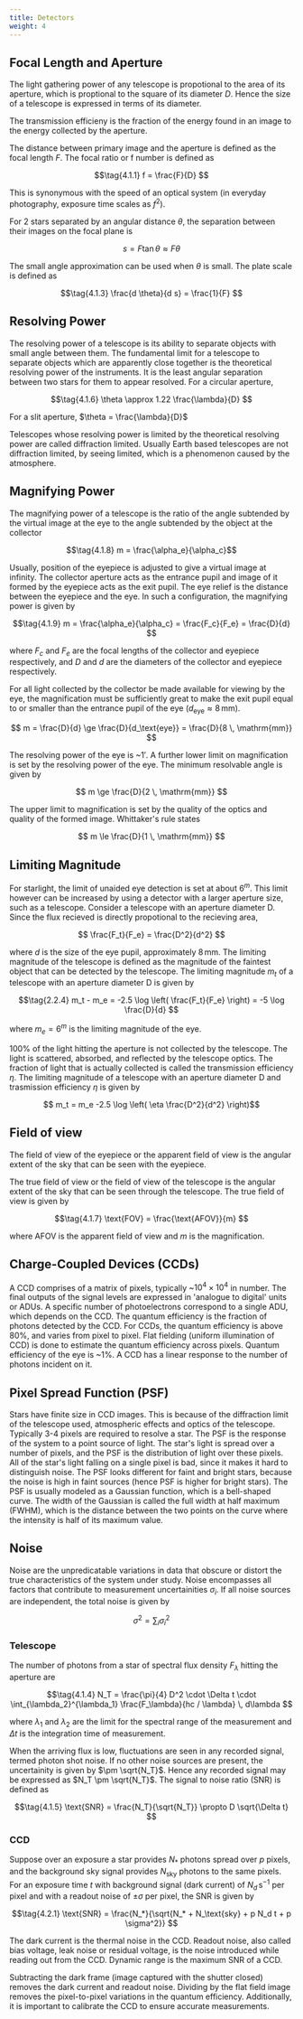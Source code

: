 ```yaml
---
title: Detectors
weight: 4
---
```


## Focal Length and Aperture

The light gathering power of any telescope is propotional to the area of its aperture, which is proptional to the square of its diameter $D$. Hence the size of a telescope is expressed in terms of its diameter.

The transmission efficieny is the fraction of the energy found in an image to the energy collected by the aperture.

The distance between primary image and the aperture is defined as the focal length $F$. The focal ratio or f number is defined as

$$\tag{4.1.1} f = \frac{F}{D} $$

This is synonymous with the speed of an optical system (in everyday photography, exposure time scales as $f^2$).

For 2 stars separated by an angular distance $\theta$, the separation between their images on the focal plane is

$$\tag{4.1.2} s = F \tan \theta \approx F \theta $$

The small angle approximation can be used when $\theta$ is small. The plate scale is defined as

$$\tag{4.1.3} \frac{d \theta}{d s} = \frac{1}{F} $$

## Resolving Power

The resolving power of a telescope is its ability to separate objects with small angle between them. The fundamental limit for a telescope to separate objects which are apparently close together is the theoretical resolving power of the instruments. It is the least angular separation between two stars for them to appear resolved. For a circular aperture,

$$\tag{4.1.6} \theta \approx 1.22 \frac{\lambda}{D} $$

For a slit aperture, $\theta = \frac{\lambda}{D}$

Telescopes whose resolving power is limited by the theoretical resolving power are called diffraction limited. Usually Earth based telescopes are not diffraction limited, by seeing limited, which is a phenomenon caused by the atmosphere.

## Magnifying Power

The magnifying power of a telescope is the ratio of the angle subtended by the virtual image at the eye to the angle subtended by the object at the collector

$$\tag{4.1.8} m = \frac{\alpha_e}{\alpha_c}$$

Usually, position of the eyepiece is adjusted to give a virtual image at infinity. The collector aperture acts as the entrance pupil and image of it formed by the eyepiece acts as the exit pupil. The eye relief is the distance between the eyepiece and the eye. In such a configuration, the magnifying power is given by

$$\tag{4.1.9} m = \frac{\alpha_e}{\alpha_c} = \frac{F_c}{F_e} = \frac{D}{d} $$

where $F_c$ and $F_e$ are the focal lengths of the collector and eyepiece respectively, and $D$ and $d$ are the diameters of the collector and eyepiece respectively.

For all light collected by the collector be made available for viewing by the eye, the magnification must be sufficiently great to make the exit pupil equal to or smaller than the entrance pupil of the eye ($d_\text{eye} \approx 8 \, \mathrm{mm}$).

$$ m = \frac{D}{d} \ge \frac{D}{d_\text{eye}} = \frac{D}{8 \, \mathrm{mm}} $$

The resolving power of the eye is ~$1'$. A further lower limit on magnification is set by the resolving power of the eye. The minimum resolvable angle is given by

$$ m \ge \frac{D}{2 \, \mathrm{mm}} $$

The upper limit to magnification is set by the quality of the optics and quality of the formed image. Whittaker's rule states

$$ m \le \frac{D}{1 \, \mathrm{mm}} $$

## Limiting Magnitude

For starlight, the limit of unaided eye detection is set at about $6^m$. This limit however can be increased by using a detector with a larger aperture size, such as a telescope. Consider a telescope with an aperture diameter D. Since the flux recieved is directly propotional to the recieving area,

$$ \frac{F_t}{F_e} = \frac{D^2}{d^2} $$

where $d$ is the size of the eye pupil, approximately $8 \, \mathrm{mm}$. The limiting magnitude of the telescope is defined as the magnitude of the faintest object that can be detected by the telescope. The limiting magnitude $m_t$ of a telescope with an aperture diameter D is given by

$$\tag{2.2.4} m_t - m_e = -2.5 \log \left( \frac{F_t}{F_e} \right) = -5 \log \frac{D}{d} $$

where $m_e = 6^m$ is the limiting magnitude of the eye.

100% of the light hitting the aperture is not collected by the telescope. The light is scattered, absorbed, and reflected by the telescope optics. The fraction of light that is actually collected is called the transmission efficiency $\eta$. The limiting magnitude of a telescope with an aperture diameter D and trasmission efficiency $\eta$ is given by

$$ m_t = m_e -2.5 \log \left( \eta \frac{D^2}{d^2} \right)$$

## Field of view

The field of view of the eyepiece or the apparent field of view is the angular extent of the sky that can be seen with the eyepiece.

The true field of view or the field of view of the telescope is the angular extent of the sky that can be seen through the telescope. The true field of view is given by

$$\tag{4.1.7} \text{FOV} = \frac{\text{AFOV}}{m} $$

where AFOV is the apparent field of view and $m$ is the magnification.

## Charge-Coupled Devices (CCDs)

A CCD comprises of a matrix of pixels, typically ~$10^4 \times 10^4$ in number. The final outputs of the signal levels are expressed in 'analogue to digital' units or ADUs. A specific number of photoelectrons correspond to a single ADU, which depends on the CCD. The quantum efficiency is the fraction of photons detected by the CCD. For CCDs, the quantum efficiency is above 80%, and varies from pixel to pixel. Flat fielding (uniform illumination of CCD) is done to estimate the quantum efficiency across pixels. Quantum efficiency of the eye is ~1%. A CCD has a linear response to the number of photons incident on it.

## Pixel Spread Function (PSF)

Stars have finite size in CCD images. This is because of the diffraction limit of the telescope used, atmospheric effects and optics of the telescope. Typically 3-4 pixels are required to resolve a star. The PSF is the response of the system to a point source of light. The star's light is spread over a number of pixels, and the PSF is the distribution of light over these pixels. All of the star's light falling on a single pixel is bad, since it makes it hard to distinguish noise. The PSF looks different for faint and bright stars, because the noise is high in faint sources (hence PSF is higher for bright stars). The PSF is usually modeled as a Gaussian function, which is a bell-shaped curve. The width of the Gaussian is called the full width at half maximum (FWHM), which is the distance between the two points on the curve where the intensity is half of its maximum value.

## Noise

Noise are the unpredicatable variations in data that obscure or distort the true characteristics of the system under study. Noise encompasses all factors that contribute to measurement uncertainities $\sigma_i$. If all noise sources are independent, the total noise is given by

$$\tag{4.1.10} \sigma^2 = \sum_i \sigma_i^2 $$

### Telescope

The number of photons from a star of spectral flux density $F_\lambda$ hitting the aperture are

$$\tag{4.1.4} N_T = \frac{\pi}{4} D^2 \cdot \Delta t \cdot \int_{\lambda_2}^{\lambda_1} \frac{F_\lambda}{hc / \lambda} \, d\lambda $$

where $\lambda_1$ and $\lambda_2$ are the limit for the spectral range of the measurement and $\Delta t$ is the integration time of measurement.

When the arriving flux is low, fluctuations are seen in any recorded signal, termed photon shot noise. If no other noise sources are present, the uncertainity is given by $\pm \sqrt{N_T}$. Hence any recorded signal may be expressed as $N_T \pm \sqrt{N_T}$. The signal to noise ratio (SNR) is defined as

$$\tag{4.1.5} \text{SNR} = \frac{N_T}{\sqrt{N_T}} \propto D \sqrt{\Delta t} $$

### CCD

Suppose over an exposure a star provides $N_*$ photons spread over $p$ pixels, and the background sky signal provides $N_\text{sky}$ photons to the same pixels. For an exposure time $t$ with background signal (dark current) of $N_d \mathrm{\,s^{-1}}$ per pixel and with a readout noise of $\pm \sigma$ per pixel, the SNR is given by

$$\tag{4.2.1} \text{SNR} = \frac{N_*}{\sqrt{N_* + N_\text{sky} + p N_d t + p \sigma^2}} $$

The dark current is the thermal noise in the CCD. Readout noise, also called bias voltage, leak noise or residual voltage, is the noise introduced while reading out from the CCD. Dynamic range is the maximum SNR of a CCD.

Subtracting the dark frame (image captured with the shutter closed) removes the dark current and readout noise. Dividing by the flat field image removes the pixel-to-pixel variations in the quantum efficiency. Additionally, it is important to calibrate the CCD to ensure accurate measurements.
